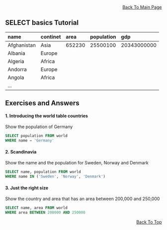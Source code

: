 <p align="right"><a href="https://github.com/ojudz08/sqlzoo-answers/tree/main">Back To Main Page</a></p>

## SELECT basics Tutorial

| name | continet | area | population | gdp |
| :--- | :--- | :--- | :--- | :--- |
| Afghanistan | Asia | 652230 | 25500100 | 20343000000 |
| Albania | Europe |  |  |  |
| Algeria | Africa |  |  |  |
| Andorra | Europe |  |  |  |
| Angola | Africa |  |  |  |
| ... |  |  |  |  |

## Exercises and Answers
#### 1. Introducing the world table countries
Show the population of Germany
```SQL
SELECT population FROM world
WHERE name = 'Germany'
```

#### 2. Scandinavia
Show the name and the population for Sweden, Norway and Denmark
```SQL
SELECT name, population FROM world
WHERE name IN ('Sweden', 'Norway', 'Denmark')
```

#### 3. Just the right size
Show the country and area that has an area between 200,000 and 250,000
```SQL
SELECT name, area FROM world
WHERE area BETWEEN 200000 AND 250000
```

<p align="right"><a href="#top">Back To Top</a></p>
